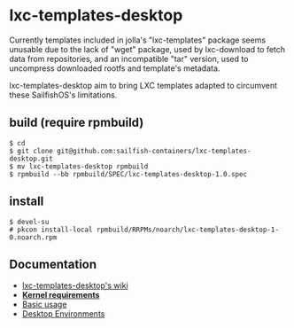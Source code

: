 # lxc-templates-desktop

Currently templates included in jolla's "lxc-templates" package seems unusable due to the lack of "wget" package, used by lxc-download to fetch data from repositories, and an incompatible "tar" version, used to uncompress downloaded rootfs and template's metadata.

lxc-templates-desktop aim to bring LXC templates adapted to circumvent these SailfishOS's limitations.


## build (require rpmbuild)

```
$ cd
$ git clone git@github.com:sailfish-containers/lxc-templates-desktop.git
$ mv lxc-templates-desktop rpmbuild
$ rpmbuild --bb rpmbuild/SPEC/lxc-templates-desktop-1.0.spec
```

## install 

```
$ devel-su
# pkcon install-local rpmbuild/RRPMs/noarch/lxc-templates-desktop-1-0.noarch.rpm

```

## Documentation

 - [lxc-templates-desktop's wiki](https://github.com/sailfish-containers/lxc-templates-desktop/wiki)
 - **[Kernel requirements](https://github.com/sailfish-containers/lxc-templates-desktop/wiki/Requirements)**
 - [Basic usage](https://github.com/sailfish-containers/lxc-templates-desktop/wiki/Usage)
 - [Desktop Environments](https://github.com/sailfish-containers/lxc-templates-desktop/wiki/Desktop)
